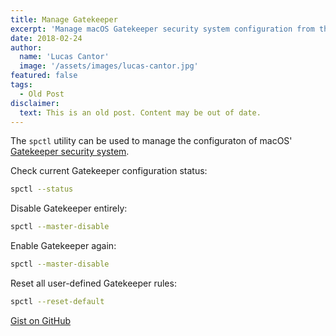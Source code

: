 ```yaml
---
title: Manage Gatekeeper
excerpt: 'Manage macOS Gatekeeper security system configuration from the command line using the spctl utility.'
date: 2018-02-24
author:
  name: 'Lucas Cantor'
  image: '/assets/images/lucas-cantor.jpg'
featured: false
tags:
  - Old Post
disclaimer:
  text: This is an old post. Content may be out of date.
---
```


The `spctl` utility can be used to manage the configuraton of macOS' [Gatekeeper security system](https://support.apple.com/en-us/HT202491).

Check current Gatekeeper configuration status:

```bash
spctl --status
```

Disable Gatekeeper entirely:

```bash
spctl --master-disable
```

Enable Gatekeeper again:

```bash
spctl --master-disable
```

Reset all user-defined Gatekeeper rules:

```bash
spctl --reset-default
```

[Gist on GitHub](https://gist.github.com/lucascantor/466560f7c2f604be53a09b9be8a7d915)
